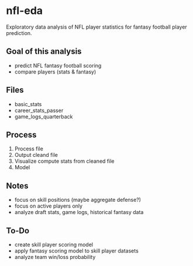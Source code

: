 # nfl-eda
Exploratory data analysis of NFL player statistics for fantasy football player prediction.

## Goal of this analysis
* predict NFL fantasy football scoring
* compare players (stats & fantasy)

## Files
* basic_stats
* career_stats_passer
* game_logs_quarterback

## Process
1. Process file
2. Output cleand file
3. Visualize compute stats from cleaned file
4. Model

## Notes
* focus on skill positions (maybe aggregate defense?)
* focus on active players only
* analyze draft stats, game logs, historical fantasy data

## To-Do
* create skill player scoring model
* apply fantasy scoring model to skill player datasets
* analyze team win/loss probability
